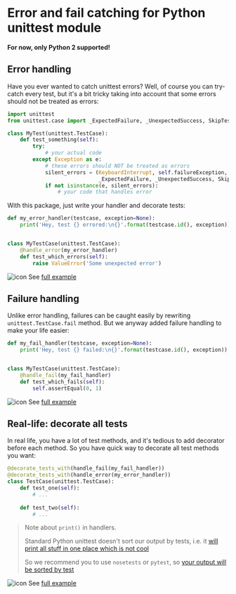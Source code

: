 # Error and fail catching for Python unittest module
**For now, only Python 2 supported!**

## Error handling
Have you ever wanted to catch unittest errors?
Well, of course you can try-catch every test, 
 but it's a bit tricky taking into account that some errors should not be treated as errors:

```python
import unittest
from unittest.case import _ExpectedFailure, _UnexpectedSuccess, SkipTest

class MyTest(unittest.TestCase):
    def test_something(self):
        try:
            # your actual code
        except Exception as e:
            # these errors should NOT be treated as errors
            silent_errors = (KeyboardInterrupt, self.failureException,
                             _ExpectedFailure, _UnexpectedSuccess, SkipTest)
            if not isinstance(e, silent_errors):
                # your code that handles error
```

With this package, just write your handler and decorate tests:

```python
def my_error_handler(testcase, exception=None):
    print('Hey, test {} errored:\n{}'.format(testcase.id(), exception))


class MyTestCase(unittest.TestCase):
    @handle_error(my_error_handler)
    def test_which_errors(self):
        raise ValueError('Some unexpected error')

```

![icon](http://i.piccy.info/i9/c7168c8821f9e7023e32fd784d0e2f54/1489489664/1113/1127895/rsz_18_256.png)
See [full example](examples/handle_error.py)

## Failure handling
Unlike error handling, failures can be caught easily by rewriting `unittest.TestCase.fail` method.
But we anyway added failure handling to make your life easier:
 
```python
def my_fail_handler(testcase, exception=None):
    print('Hey, test {} failed:\n{}'.format(testcase.id(), exception))


class MyTestCase(unittest.TestCase):
    @handle_fail(my_fail_handler)
    def test_which_fails(self):
        self.assertEqual(0, 1)
```
![icon](http://i.piccy.info/i9/c7168c8821f9e7023e32fd784d0e2f54/1489489664/1113/1127895/rsz_18_256.png)
See [full example](examples/handle_fail.py)


## Real-life: decorate all tests
In real life, you have a lot of test methods, and it's tedious to add decorator before each method.
So you have quick way to decorate all test methods you want:
         
```python
@decorate_tests_with(handle_fail(my_fail_handler))
@decorate_tests_with(handle_error(my_error_handler))
class TestCase(unittest.TestCase):
    def test_one(self):
        # ...
         
    def test_two(self):
        # ...   

```                                                       

> Note about `print()` in handlers.
>
> Standard Python unittest doesn't sort our output by tests,
>  i.e. it [will print all stuff in one place which is not cool](http://www.qopy.me/nyjV1d2oS1WVsIT_Dm-AxA)
> 
> So we recommend you to use `nosetests` or `pytest`,
>  so [your output will be sorted by test](http://www.qopy.me/dY_60Yj1SSyzds7fJNyk3w)
 
![icon](http://i.piccy.info/i9/c7168c8821f9e7023e32fd784d0e2f54/1489489664/1113/1127895/rsz_18_256.png)
See [full example](examples/real_life.py)

